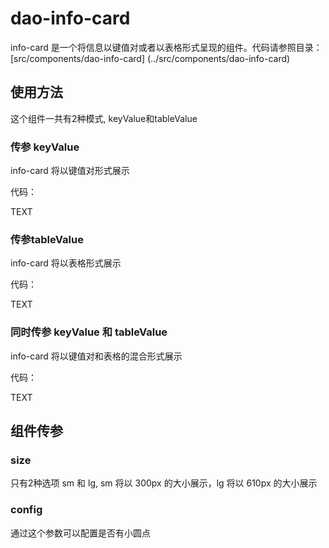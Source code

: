 # dao-info-card

info-card 是一个将信息以键值对或者以表格形式呈现的组件。代码请参照目录：[src/components/dao-info-card]
(../src/components/dao-info-card)

## 使用方法

这个组件一共有2种模式, keyValue和tableValue

### 传参 keyValue

info-card 将以键值对形式展示

代码：
<dao-info-card size="sm" :keyValue="keyvalue">
    <div slot="title">
      TEXT
    </div>
</dao-info-card>

### 传参tableValue

info-card 将以表格形式展示

代码：
<dao-info-card size="sm" :tableValue="tablevalue1">
    <div slot="title">
      TEXT
    </div>
</dao-info-card>

### 同时传参 keyValue 和 tableValue

info-card 将以键值对和表格的混合形式展示

代码：
<dao-info-card size="sm"  :tableValue="tablevalue3" :keyValue="keyvalue3" :config="config[1]">
    <div slot="title">
      TEXT
    </div>
</dao-info-card>



## 组件传参

### size

只有2种选项 sm 和 lg, sm 将以 300px 的大小展示，lg 将以 610px 的大小展示

### config

通过这个参数可以配置是否有小圆点

